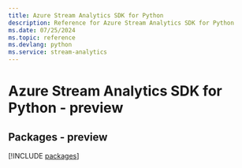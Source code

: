 ```yaml
---
title: Azure Stream Analytics SDK for Python
description: Reference for Azure Stream Analytics SDK for Python
ms.date: 07/25/2024
ms.topic: reference
ms.devlang: python
ms.service: stream-analytics
---
```

# Azure Stream Analytics SDK for Python - preview
## Packages - preview
[!INCLUDE [packages](stream-analytics-index.md)]